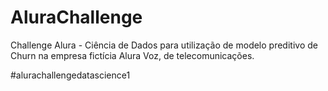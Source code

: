 # AluraChallenge
 Challenge Alura - Ciência de Dados para utilização de modelo preditivo de Churn na empresa fictícia Alura Voz, de telecomunicações. 
 
 #alurachallengedatascience1
